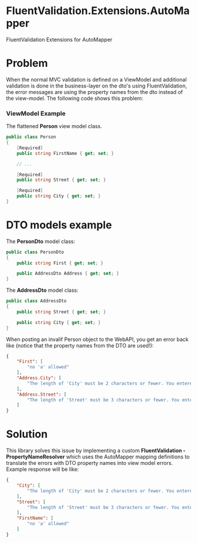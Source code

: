 # FluentValidation.Extensions.AutoMapper
FluentValidation Extensions for AutoMapper

# Problem

When the normal MVC validation is defined on a ViewModel and additional validation is done in the business-layer on the dto's using FluentValidation, the error messages are using the property names from the dto instead of the view-model.
The following code shows this problem:

### ViewModel Example
The flattened **Person** view model class.

``` c#
public class Person
{
    [Required]
    public string FirstName { get; set; }

    // ...

    [Required]
    public string Street { get; set; }

    [Required]
    public string City { get; set; }
}
```


# DTO models example

The **PersonDto** model class:
``` c#
public class PersonDto
{
    public string First { get; set; }

    public AddressDto Address { get; set; }
}
```

The **AddressDto** model class:
``` c#
public class AddressDto
{
    public string Street { get; set; }

    public string City { get; set; }
}
```

When posting an invalif Person object to the WebAPI, you get an error back like (notice that the property names from the DTO are used!):
``` json
{
    "First": [
        "no 'a' allowed"
    ],
    "Address.City": [
        "The length of 'City' must be 2 characters or fewer. You entered 3 characters."
    ],
    "Address.Street": [
        "The length of 'Street' must be 3 characters or fewer. You entered 4 characters."
    ]
}
```

# Solution
This library solves this issue by implementing a custom **FluentValidation - PropertyNameResolver** which uses the AutoMapper mapping definitions to translate the errors with DTO property names into view model errors.
Example response will be like:
``` json
{
    "City": [
        "The length of 'City' must be 2 characters or fewer. You entered 3 characters."
    ],
    "Street": [
        "The length of 'Street' must be 3 characters or fewer. You entered 4 characters."
    ],
    "FirstName": [
        "no 'a' allowed"
    ]
}
```